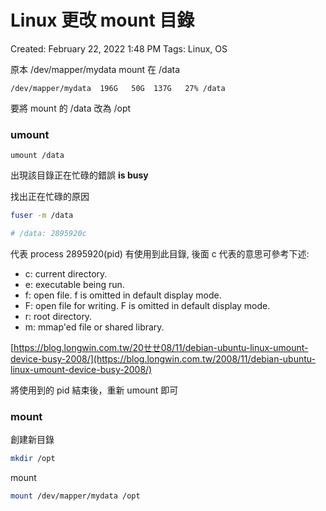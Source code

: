 # Linux 更改 mount 目錄

Created: February 22, 2022 1:48 PM
Tags: Linux, OS

原本 /dev/mapper/mydata mount 在 /data

```
/dev/mapper/mydata  196G   50G  137G   27% /data
```

要將 mount 的 /data 改為 /opt

### umount

```
umount /data
```

出現該目錄正在忙碌的錯誤 ****is busy****

找出正在忙碌的原因

```bash
fuser -m /data

# /data: 2895920c
```

代表 process 2895920(pid) 有使用到此目錄, 後面 c 代表的意思可參考下述:

- c: current directory.
- e: executable being run.
- f: open file. f is omitted in default display mode.
- F: open file for writing. F is omitted in default display mode.
- r: root directory.
- m: mmap'ed file or shared library.

[https://blog.longwin.com.tw/20ㄝㄝ08/11/debian-ubuntu-linux-umount-device-busy-2008/](https://blog.longwin.com.tw/2008/11/debian-ubuntu-linux-umount-device-busy-2008/)

將使用到的 pid 結束後，重新 umount 即可

### mount

創建新目錄

```bash
mkdir /opt
```

mount

```bash
mount /dev/mapper/mydata /opt
```